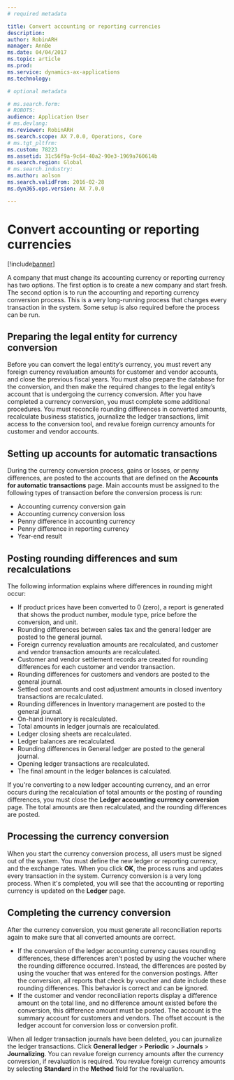 ```yaml
---
# required metadata

title: Convert accounting or reporting currencies
description: 
author: RobinARH
manager: AnnBe
ms.date: 04/04/2017
ms.topic: article
ms.prod: 
ms.service: dynamics-ax-applications
ms.technology: 

# optional metadata

# ms.search.form: 
# ROBOTS: 
audience: Application User
# ms.devlang: 
ms.reviewer: RobinARH
ms.search.scope: AX 7.0.0, Operations, Core
# ms.tgt_pltfrm: 
ms.custom: 78223
ms.assetid: 31c56f9a-9c64-40a2-90e3-1969a760614b
ms.search.region: Global
# ms.search.industry: 
ms.author: aolson
ms.search.validFrom: 2016-02-28
ms.dyn365.ops.version: AX 7.0.0

---
```


# Convert accounting or reporting currencies

[!include[banner](../includes/banner.md)]




A company that must change its accounting currency or reporting currency has two options. The first option is to create a new company and start fresh. The second option is to run the accounting and reporting currency conversion process. This is a very long-running process that changes every transaction in the system. Some setup is also required before the process can be run.

## Preparing the legal entity for currency conversion
Before you can convert the legal entity’s currency, you must revert any foreign currency revaluation amounts for customer and vendor accounts, and close the previous fiscal years. You must also prepare the database for the conversion, and then make the required changes to the legal entity’s account that is undergoing the currency conversion. After you have completed a currency conversion, you must complete some additional procedures. You must reconcile rounding differences in converted amounts, recalculate business statistics, journalize the ledger transactions, limit access to the conversion tool, and revalue foreign currency amounts for customer and vendor accounts.

## Setting up accounts for automatic transactions
During the currency conversion process, gains or losses, or penny differences, are posted to the accounts that are defined on the **Accounts for automatic transactions** page. Main accounts must be assigned to the following types of transaction before the conversion process is run:

-   Accounting currency conversion gain
-   Accounting currency conversion loss
-   Penny difference in accounting currency
-   Penny difference in reporting currency
-   Year-end result

## Posting rounding differences and sum recalculations
The following information explains where differences in rounding might occur:

-   If product prices have been converted to 0 (zero), a report is generated that shows the product number, module type, price before the conversion, and unit.
-   Rounding differences between sales tax and the general ledger are posted to the general journal.
-   Foreign currency revaluation amounts are recalculated, and customer and vendor transaction amounts are recalculated.
-   Customer and vendor settlement records are created for rounding differences for each customer and vendor transaction.
-   Rounding differences for customers and vendors are posted to the general journal.
-   Settled cost amounts and cost adjustment amounts in closed inventory transactions are recalculated.
-   Rounding differences in Inventory management are posted to the general journal.
-   On-hand inventory is recalculated.
-   Total amounts in ledger journals are recalculated.
-   Ledger closing sheets are recalculated.
-   Ledger balances are recalculated.
-   Rounding differences in General ledger are posted to the general journal.
-   Opening ledger transactions are recalculated.
-   The final amount in the ledger balances is calculated.

If you're converting to a new ledger accounting currency, and an error occurs during the recalculation of total amounts or the posting of rounding differences, you must close the **Ledger accounting currency conversion** page. The total amounts are then recalculated, and the rounding differences are posted.

## Processing the currency conversion
When you start the currency conversion process, all users must be signed out of the system. You must define the new ledger or reporting currency, and the exchange rates. When you click **OK**, the process runs and updates every transaction in the system. Currency conversion is a very long process. When it's completed, you will see that the accounting or reporting currency is updated on the **Ledger** page.

## Completing the currency conversion
After the currency conversion, you must generate all reconciliation reports again to make sure that all converted amounts are correct.

-   If the conversion of the ledger accounting currency causes rounding differences, these differences aren't posted by using the voucher where the rounding difference occurred. Instead, the differences are posted by using the voucher that was entered for the conversion postings. After the conversion, all reports that check by voucher and date include these rounding differences. This behavior is correct and can be ignored.
-   If the customer and vendor reconciliation reports display a difference amount on the total line, and no difference amount existed before the conversion, this difference amount must be posted. The account is the summary account for customers and vendors. The offset account is the ledger account for conversion loss or conversion profit.

When all ledger transaction journals have been deleted, you can journalize the ledger transactions. Click **General ledger** &gt; **Periodic** &gt; **Journals** &gt; **Journalizing**. You can revalue foreign currency amounts after the currency conversion, if revaluation is required. You revalue foreign currency amounts by selecting **Standard** in the **Method** field for the revaluation.



